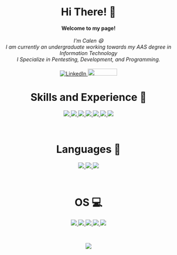 <h1 align="center">Hi There! 👋</h1>

<p align="center">
    <b>Welcome to my page!</b><br><br>
    <i>
        I'm Calen 😄<br>
        I am currently an undergraduate working towards my AAS degree in Information Technology<br>
        I Specialize in Pentesting, Development, and Programming.<br>
 </i><br>
    <a href="https://www.linkedin.com/in/calen-young-b09900268/">
        <img src="https://img.shields.io/badge/LinkedIn-blue?style=flat&logo=linkedin" alt="LinkedIn">
    </a>
    <a href="https://www.nvcc.edu/">
    <img height="19" width="80" src="https://img.shields.io/badge/NVCC-white?style=flat&logo=naver&logoColor=%23deb408&labelColor=%23046a38&color=%23046a38"/>
    </a>

<br>

<h1 align="center">Skills and Experience 🧠</h1>

<a href="https://github.com/Young00001">
<p align="center"><img src="https://img.shields.io/badge/Reverse_Engineering-white?style=for-the-badge&logo=openstreetmap&logoColor=white&labelColor=red&color=red"/> <img src="https://img.shields.io/badge/Network_Reconnaissance-white?style=for-the-badge&logo=apachecassandra&logoColor=white&labelColor=rgb(121%2C%2040%2C%20169)&color=rgb(121%2C%2040%2C%20169)"/> <img src="https://img.shields.io/badge/Binary_Exploitation-black?style=for-the-badge&logo=circuitverse&logoColor=black&labelColor=rgb(157%2C%20255%2C%20179)&color=rgb(157%2C%20255%2C%20179)"/> <img src="https://img.shields.io/badge/CPU_Architecture-white?style=for-the-badge&logo=buffer&logoColor=white&labelColor=rgb(27%2C%2043%2C%20214)&color=rgb(27%2C%2043%2C%20214)"/> <img src="https://img.shields.io/badge/Python-black?style=for-the-badge&logo=python&logoColor=black&labelColor=rgb(255%2C%20171%2C%2030)&color=rgb(255%2C%20171%2C%2030)"/> <img src="https://img.shields.io/badge/Assembly-white?style=for-the-badge&logo=exercism&logoColor=white&labelColor=rgb(160%2C%2078%2C%200)&color=rgb(160%2C%2078%2C%200)"/> <img src="https://img.shields.io/badge/Malware_Analysis-black?style=for-the-badge&logo=openbugbounty&logoColor=white&labelColor=rgb(255%2C%200%2C%200)&color=rgb(255%2C%200%2C%200)"/></p>
</a>

<br>

<h1 align="center">Languages 🙊</h1>
<a href="https://github.com/Young00001">
<p align="center"><img src="https://img.shields.io/badge/Python-3776AB?style=for-the-badge&logo=python&logoColor=white"/> <img src="https://img.shields.io/badge/x86--32_Assembly-white?style=for-the-badge&logo=gnometerminal&logoColor=white&labelColor=black&color=black"/> <img src="https://img.shields.io/badge/Markdown-000000?style=for-the-badge&logo=markdown&logoColor=white"/></p>
</a>

<br>

<h1 align="center">OS 💻</h1>

<a href="https://github.com/Young00001">
<p align="center"><img src="https://img.shields.io/badge/Fedora-294172?style=for-the-badge&logo=fedora&logoColor=white" /> <img src="https://img.shields.io/badge/Kali_Linux-557C94?style=for-the-badge&logo=kali-linux&logoColor=white" /> <img src="https://img.shields.io/badge/Linux-FCC624?style=for-the-badge&logo=linux&logoColor=black" /> <img src="https://img.shields.io/badge/Ubuntu-E95420?style=for-the-badge&logo=ubuntu&logoColor=white" /> <img src="https://img.shields.io/badge/Windows-0078D6?style=for-the-badge&logo=windows&logoColor=white" /></p>
</a>

<br>

<p align="center">
  <a href="https://github.com/Young00001">
    <img src="https://komarev.com/ghpvc/?username=Young00001&color=blue&style=flat)" />
  </a>
</p>
